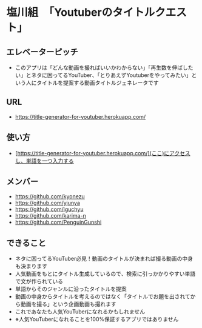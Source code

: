 # 塩川組　「Youtuberのタイトルクエスト」
## エレベーターピッチ
  - このアプリは「どんな動画を撮ればいいかわからない」「再生数を伸ばしたい」とネタに困ってるYouTuber、「とりあえずYoutuberをやってみたい」という人にタイトルを提案する動画タイトルジェネレータです
## URL
  - https://title-generator-for-youtuber.herokuapp.com/
## 使い方
  - [https://title-generator-for-youtuber.herokuapp.com/](ここ)にアクセスし、単語を一つ入力する

## メンバー
  - https://github.com/kyonezu
  - https://github.com/yjunya
  - https://github.com/iguchyu
  - https://github.com/karima-n
  - https://github.com/PenguinGunshi
  
## できること
  - ネタに困ってるYouTuber必見！動画のタイトルが決まれば撮る動画の中身も決まります
  - 人気動画をもとにタイトル生成しているので、検索に引っかかりやすい単語で文が作られている
  - 単語からそのジャンルに沿ったタイトルを提案
  - 動画の中身からタイトルを考えるのではなく「タイトルでお題を出されてから動画を撮る」という企画動画も撮れます
  - これであなたも人気YouTuberになれるかもしれません
  - ※人気YouTuberになれることを100%保証するアプリではありません
